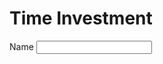 # Time Investment

<form>
    <label>
        Name
    </label>
    <input id="name" type="input" required>            
</form>
